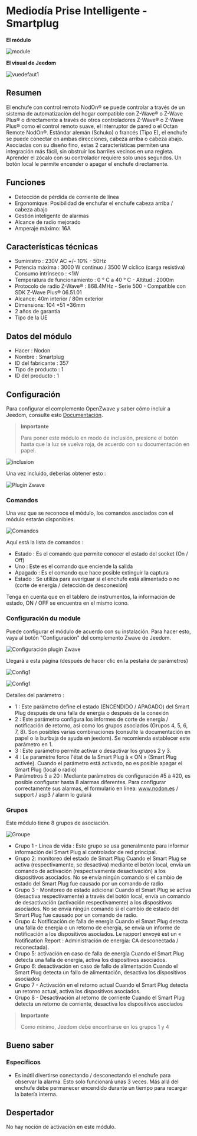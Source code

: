 # Mediodía Prise Intelligente - Smartplug

**El módulo**

![module](images/nodon.smartplug/module.jpg)

**El visual de Jeedom**

![vuedefaut1](images/nodon.smartplug/vuedefaut1.jpg)

## Resumen

El enchufe con control remoto NodOn® se puede controlar a través de un sistema de automatización del hogar compatible con Z-Wave® o Z-Wave Plus® o directamente a través de otros controladores Z-Wave® o Z-Wave Plus® como el control remoto suave, el interruptor de pared o el Octan Remote NodOn®. Estándar alemán (Schuko) o francés (Tipo E), el enchufe se puede conectar en ambas direcciones, cabeza arriba o cabeza abajo. Asociadas con su diseño fino, estas 2 características permiten una integración más fácil, sin obstruir los barriles vecinos en una regleta. Aprender el zócalo con su controlador requiere solo unos segundos. Un botón local le permite encender o apagar el enchufe directamente.

## Funciones

-   Detección de pérdida de corriente de línea
-   Ergonomique: Posibilidad de enchufar el enchufe cabeza arriba / cabeza abajo
-   Gestión inteligente de alarmas
-   Alcance de radio mejorado
-   Amperaje máximo: 16A

## Características técnicas

-   Suministro : 230V AC +/- 10% - 50Hz
-   Potencia máxima : 3000 W continuo / 3500 W cíclico (carga resistiva) Consumo intrínseco : &lt;1W
-   Temperatura de funcionamiento : 0 ° C a 40 ° C - Altitud : 2000m
-   Protocolo de radio Z-Wave® : 868.4MHz - Serie 500 - Compatible con SDK Z-Wave Plus® 06.51.01
-   Alcance: 40m interior / 80m exterior
-   Dimensions: 104 \*51 \*36mm
-   2 años de garantia
-   Tipo de la UE

## Datos del módulo

-   Hacer : Nodon
-   Nombre : Smartplug
-   ID del fabricante : 357
-   Tipo de producto : 1
-   ID del producto : 1

## Configuración

Para configurar el complemento OpenZwave y saber cómo incluir a Jeedom, consulte esto [Documentación](https://doc.jeedom.com/es_ES/plugins/automation%20protocol/openzwave/).

> **Importante**
>
> Para poner este módulo en modo de inclusión, presione el botón hasta que la luz se vuelva roja, de acuerdo con su documentación en papel.

![inclusion](images/nodon.smartplug/inclusion.jpg)

Una vez incluido, deberías obtener esto :

![Plugin Zwave](images/nodon.smartplug/information.jpg)

### Comandos

Una vez que se reconoce el módulo, los comandos asociados con el módulo estarán disponibles.

![Comandos](images/nodon.smartplug/commandes.jpg)

Aquí está la lista de comandos :

-   Estado : Es el comando que permite conocer el estado del socket (On / Off)
-   Uno : Este es el comando que enciende la salida
-   Apagado : Es el comando que hace posible extinguir la captura
-   Estado : Se utiliza para averiguar si el enchufe está alimentado o no (corte de energía / detección de desconexión)

Tenga en cuenta que en el tablero de instrumentos, la información de estado, ON / OFF se encuentra en el mismo icono.

### Configuración du module

Puede configurar el módulo de acuerdo con su instalación. Para hacer esto, vaya al botón "Configuración" del complemento Zwave de Jeedom.

![Configuración plugin Zwave](images/plugin/bouton_configuration.jpg)

Llegará a esta página (después de hacer clic en la pestaña de parámetros)

![Config1](images/nodon.smartplug/config1.jpg)

![Config1](images/nodon.smartplug/config2.jpg)

Detalles del parámetro :

-   1 : Este parámetro define el estado (ENCENDIDO / APAGADO) del Smart Plug después de una falla de energía o después de la conexión
-   2 : Este parámetro configura los informes de corte de energía / notificación de retorno, así como los grupos asociados (Grupos 4, 5, 6, 7, 8). Son posibles varias combinaciones (consulte la documentación en papel o la burbuja de ayuda en jeedom). Se recomienda establecer este parámetro en 1.
-   3 : Este parámetro permite activar o desactivar los grupos 2 y 3.
-   4 : Le paramètre force l'état de la Smart Plug à « ON » (Smart Plug activée). Cuando el parámetro está activado, no es posible apagar el Smart Plug (local o radio)
-   Parámetros 5 a 20 : Mediante parámetros de configuración \#5 à \#20, es posible configurar hasta 8 alarmas diferentes. Para configurar correctamente sus alarmas, el formulario en línea: www.nodon.es / support / asp3 / alarm lo guiará

### Grupos

Este módulo tiene 8 grupos de asociación.

![Groupe](images/nodon.smartplug/groupe.jpg)

-   Grupo 1 - Línea de vida : Este grupo se usa generalmente para informar información del Smart Plug al controlador de red principal.
-   Grupo 2: monitoreo del estado de Smart Plug Cuando el Smart Plug se activa (respectivamente, se desactiva) mediante el botón local, envía un comando de activación (respectivamente desactivación) a los dispositivos asociados. No se envía ningún comando si el cambio de estado del Smart Plug fue causado por un comando de radio
-   Grupo 3 - Monitoreo de estado adicional Cuando el Smart Plug se activa (desactiva respectivamente) a través del botón local, envía un comando de desactivación (activación respectivamente) a los dispositivos asociados. No se envía ningún comando si el cambio de estado del Smart Plug fue causado por un comando de radio.
-   Grupo 4: Notificación de falla de energía Cuando el Smart Plug detecta una falla de energía o un retorno de energía, se envía un informe de notificación a los dispositivos asociados. Le rapport envoyé est un « Notiﬁcation Report : Administración de energía: CA desconectada / reconectada).
-   Grupo 5: activación en caso de falla de energía Cuando el Smart Plug detecta una falla de energía, activa los dispositivos asociados.
-   Grupo 6: desactivación en caso de fallo de alimentación Cuando el Smart Plug detecta un fallo de alimentación, desactiva los dispositivos asociados
-   Grupo 7 - Activación en el retorno actual Cuando el Smart Plug detecta un retorno actual, activa los dispositivos asociados.
-   Grupo 8 - Desactivación al retorno de corriente Cuando el Smart Plug detecta un retorno de corriente, desactiva los dispositivos asociados

> **Importante**
>
> Como mínimo, Jeedom debe encontrarse en los grupos 1 y 4

## Bueno saber

### Específicos

-   Es inútil divertirse conectando / desconectando el enchufe para observar la alarma. Esto solo funcionará unas 3 veces. Más allá del enchufe debe permanecer encendido durante un tiempo para recargar la batería interna.

## Despertador

No hay noción de activación en este módulo.

